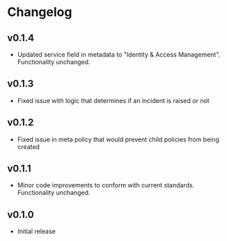 # Changelog

## v0.1.4

- Updated service field in metadata to "Identity & Access Management". Functionality unchanged.

## v0.1.3

- Fixed issue with logic that determines if an incident is raised or not

## v0.1.2

- Fixed issue in meta policy that would prevent child policies from being created

## v0.1.1

- Minor code improvements to conform with current standards. Functionality unchanged.

## v0.1.0

- Initial release
